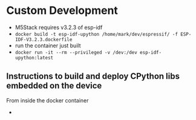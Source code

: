 # Custom Development

* M5Stack requires v3.2.3 of esp-idf
* `docker build -t esp-idf-upython /home/mark/dev/espressif/ -f ESP-IDF-V3.2.3.dockerfile`
* run the container just built
* `docker run -it --rm --privileged -v /dev:/dev esp-idf-upython:latest`

## Instructions to build and deploy CPython libs embedded on the device
From inside the docker container

* 
